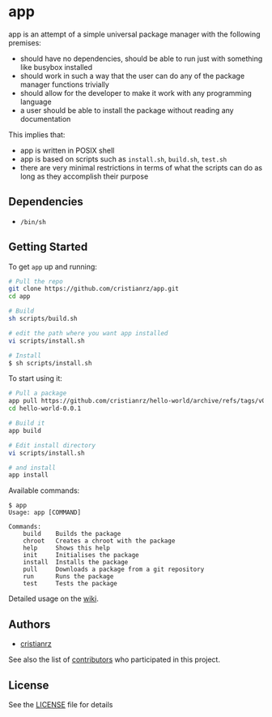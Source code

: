 # app

app is an attempt of a simple universal package manager with the following
premises:

* should have no dependencies, should be able to run just with something like
  busybox installed
* should work in such a way that the user can do any of the package manager
  functions trivially
* should allow for the developer to make it work with any programming language
* a user should be able to install the package without reading any documentation

This implies that:

* app is written in POSIX shell
* app is based on scripts such as `install.sh`, `build.sh`, `test.sh`
* there are very minimal restrictions in terms of what the scripts can do as
  long as they accomplish their purpose

## Dependencies

* `/bin/sh` 

## Getting Started

To get `app` up and running:

```bash
# Pull the repo
git clone https://github.com/cristianrz/app.git
cd app

# Build 
sh scripts/build.sh

# edit the path where you want app installed
vi scripts/install.sh

# Install
$ sh scripts/install.sh
```

To start using it:

```bash
# Pull a package
app pull https://github.com/cristianrz/hello-world/archive/refs/tags/v0.0.1.tar.gz
cd hello-world-0.0.1

# Build it
app build

# Edit install directory
vi scripts/install.sh

# and install
app install
```

Available commands:

```terminal
$ app                                                                               
Usage: app [COMMAND]

Commands:
	build    Builds the package
	chroot   Creates a chroot with the package
	help     Shows this help
	init     Initialises the package
	install  Installs the package
	pull     Downloads a package from a git repository
	run      Runs the package
	test     Tests the package
```

Detailed usage on the [wiki](https://cristianrz.github.io/app/).

## Authors

  * [cristianrz](https://github.com/cristianrz)

See also the list of
[contributors](https://github.com/cristianrz/app/contributors)
who participated in this project.

## License

See the [LICENSE](LICENSE) file for details
